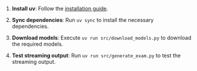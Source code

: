 1. **Install uv**: Follow the [installation guide](https://docs.astral.sh/uv/getting-started/installation/).

2. **Sync dependencies**: Run `uv sync` to install the necessary dependencies.

3. **Download models**: Execute `uv run src/download_models.py` to download the required models.

4. **Test streaming output**: Run `uv run src/generate_exam.py` to test the streaming output.
